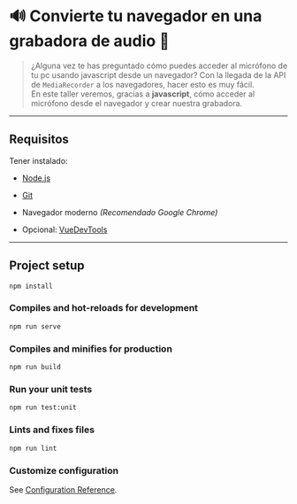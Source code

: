 # 🔊 Convierte tu navegador en una grabadora de audio 🎤

> ¿Alguna vez te has preguntado cómo puedes acceder al micrófono de tu pc usando javascript desde un navegador? Con la llegada de la API de `MediaRecorder` a los navegadores, hacer esto es muy fácil.   
> En este taller veremos, gracias a **javascript**, cómo acceder al micrófono desde el navegador y crear nuestra grabadora.

---

## Requisitos

Tener instalado:
- [Node.js](https://nodejs.org/es/)
- [Git](https://git-scm.com/)
- Navegador moderno _(Recomendado Google Chrome)_

- Opcional: [VueDevTools](https://github.com/vuejs/vue-devtools#installation)


---

## Project setup
```
npm install
```

### Compiles and hot-reloads for development
```
npm run serve
```

### Compiles and minifies for production
```
npm run build
```

### Run your unit tests
```
npm run test:unit
```

### Lints and fixes files
```
npm run lint
```

### Customize configuration
See [Configuration Reference](https://cli.vuejs.org/config/).
